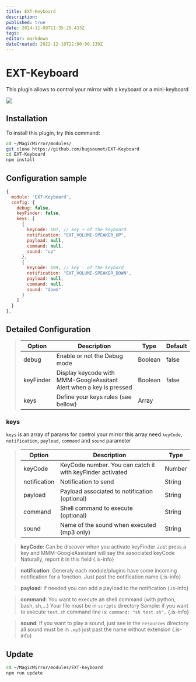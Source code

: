 ```yaml
---
title: EXT-Keyboard
description: 
published: true
date: 2024-11-09T11:35:29.433Z
tags: 
editor: markdown
dateCreated: 2022-12-10T22:00:00.139Z
---
```


# EXT-Keyboard

This plugin allows to control your mirror with a keyboard or a mini-keyboard

![](https://m.media-amazon.com/images/I/51pCVRjU16L._AC_.jpg)

## Installation

To install this plugin, try this command:

```sh
cd ~/MagicMirror/modules/
git clone https://github.com/bugsounet/EXT-Keyboard
cd EXT-Keyboard
npm install
```

## Configuration sample

```js
{
  module: 'EXT-Keyboard',
  config: {
    debug: false,
    keyFinder: false,
    keys: [
      {
        keyCode: 107, // key + of the keyboard
        notification: "EXT_VOLUME-SPEAKER_UP",
        payload: null,
        command: null,
        sound: "up"
      },
      {
        keyCode: 109, // key - of the keybord
        notification: "EXT_VOLUME-SPEAKER_DOWN",
        payload: null,
        command: null,
        sound: "down"
      }
    ]  
  }
},
```

## Detailed Configuration

> | Option  | Description | Type | Default |
> | ------- | --- | --- | --- |
> | debug | Enable or not the Debug mode| Boolean | false |
> | keyFinder | Display keycode with MMM-GoogleAssitant Alert when a key is pressed| Boolean | false |
> | keys | Define your keys rules (see bellow)| Array | |

### keys

`keys` is an array of params for control your mirror
this array need `keyCode`, `notification`, `payload`, `command` and `sound` parameter

> | Option  | Description | Type |
> | ------- | --- | --- |
> | keyCode | KeyCode number. You can catch it with keyFinder activated | Number
> | notification | Notification to send | String
> | payload | Payload associated to notification (optional) | String
> | command | Shell command to execute (optional) | String
> | sound | Name of the sound when executed (mp3 only) | String

>  **keyCode**: Can be discover when you activate keyFinder
>   Just press a key and MMM-GoogleAssistant will say the associated keyCode
>   Naturally, report it in this field
{.is-info}

>  **notification**: Generaly each module/plugins have some incoming notification for a fonction.
>   Just past the notification name
{.is-info}

>  **payload**: If needed you can add a payload to the notification
{.is-info}

>  **command**: You want to execute an shell command (with python, bash, sh,...)
>   Your file must be in `scripts` directory
>   Sample: if you want to execute `test.sh`
>   command line is:
>   `command: "sh test.sh",`
{.is-info}

>  **sound**: If you want to play a sound, just see in the `resources` directory
>   all sound must be in `.mp3`
>   just past the name without extension
{.is-info}

  
## Update
```sh
cd ~/MagicMirror/modules/EXT-Keyboard
npm run update
```
